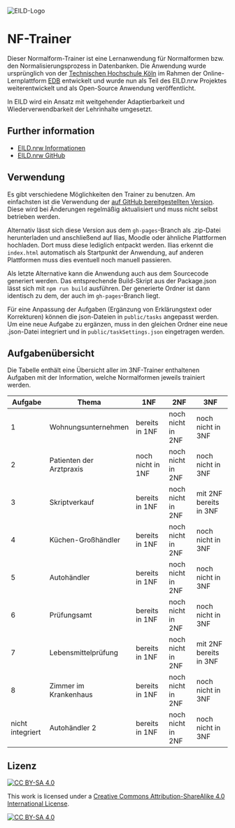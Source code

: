 ![EILD-Logo](src/img/eild_header_logo.png)

# NF-Trainer

Dieser Normalform-Trainer ist eine Lernanwendung für Normalformen bzw. den Normalisierungsprozess in Datenbanken. Die Anwendung wurde ursprünglich von der [Technischen Hochschule Köln](https://www.th-koeln.de/) im Rahmen der Online-Lernplattform [EDB](https://edb2.gm.th-koeln.de/index) entwickelt und wurde nun als Teil des EILD.nrw Projektes weiterentwickelt und als Open-Source Anwendung veröffentlicht.

In EILD wird ein Ansatz mit weitgehender Adaptierbarkeit und Wiederverwendbarkeit der Lehrinhalte umgesetzt.

## Further information
- [EILD.nrw Informationen](https://medien.hs-duesseldorf.de/personen/rakow/Seiten/09062020_EILD.aspx?RootFolder=%2Fpersonen%2Frakow%2FPublishingImages%2FMeldungen&FolderCTID=0x0120004A9137CD4CD45345B9F581109987E838&View=%7BC6A3F1CE-FF3B-4025-A149-D6A910C2E30B%7D#:~:text=NRW%20zur%20Erstellung%20von%20offenen,schafft%20sich%20ihre%20Werkzeuge%20selbst.)
- [EILD.nrw GitHub](https://github.com/EILD-nrw)

## Verwendung

Es gibt verschiedene Möglichkeiten den Trainer zu benutzen. Am einfachsten ist die Verwendung der [auf GitHub bereitgestellten Version](https://eild-nrw.github.io/nf-trainer/#/). Diese wird bei Änderungen regelmäßig aktualisiert und muss nicht selbst betrieben werden.

Alternativ lässt sich diese Version aus dem `gh-pages`-Branch als .zip-Datei herunterladen und anschließend auf Ilias, Moodle oder ähnliche Plattformen hochladen. Dort muss diese lediglich entpackt werden. Ilias erkennt die `index.html` automatisch als Startpunkt der Anwendung, auf anderen Plattformen muss dies eventuell noch manuell passieren.

Als letzte Alternative kann die Anwendung auch aus dem Sourcecode generiert werden. Das entsprechende Build-Skript aus der Package.json lässt sich mit `npm run build` ausführen. Der generierte Ordner ist dann identisch zu dem, der auch im `gh-pages`-Branch liegt.

Für eine Anpassung der Aufgaben (Ergänzung von Erklärungstext oder Korrekturen) können die json-Dateien in `public/tasks` angepasst werden. Um eine neue Aufgabe zu ergänzen, muss in den gleichen Ordner eine neue .json-Datei integriert und in `public/taskSettings.json` eingetragen werden.

## Aufgabenübersicht
Die Tabelle enthält eine Übersicht aller im 3NF-Trainer enthaltenen Aufgaben mit der Information, welche Normalformen jeweils trainiert werden.

| Aufgabe | Thema                    | 1NF               | 2NF               | 3NF                    |
|---------|--------------------------|-------------------|-------------------|------------------------|
| 1       | Wohnungsunternehmen      | bereits in 1NF    | noch nicht in 2NF | noch nicht in 3NF      |
| 2       | Patienten der Arztpraxis | noch nicht in 1NF | noch nicht in 2NF | noch nicht in 3NF      |
| 3       | Skriptverkauf            | bereits in 1NF    | noch nicht in 2NF | mit 2NF bereits in 3NF |
| 4       | Küchen-Großhändler       | bereits in 1NF    | noch nicht in 2NF | noch nicht in 3NF      |
| 5       | Autohändler              | bereits in 1NF    | noch nicht in 2NF | noch nicht in 3NF      |
| 6       | Prüfungsamt              | bereits in 1NF    | noch nicht in 2NF | noch nicht in 3NF      |
| 7       | Lebensmittelprüfung      | bereits in 1NF    | noch nicht in 2NF | mit 2NF bereits in 3NF |
| 8       | Zimmer im Krankenhaus    | bereits in 1NF    | noch nicht in 2NF | noch nicht in 3NF      |
| nicht integriert  | Autohändler 2            | bereits in 1NF    | noch nicht in 2NF | noch nicht in 3NF      |

## Lizenz
[![CC BY-SA 4.0][cc-by-sa-shield]][cc-by-sa]

This work is licensed under a
[Creative Commons Attribution-ShareAlike 4.0 International License][cc-by-sa].

[![CC BY-SA 4.0][cc-by-sa-image]][cc-by-sa]

[cc-by-sa]: http://creativecommons.org/licenses/by-sa/4.0/
[cc-by-sa-image]: https://licensebuttons.net/l/by-sa/4.0/88x31.png
[cc-by-sa-shield]: https://img.shields.io/badge/License-CC%20BY--SA%204.0-lightgrey.svg
